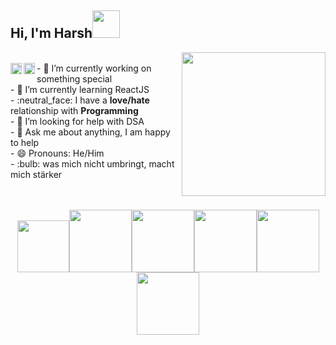 <h2>Hi, I'm Harsh<img src="https://images.squarespace-cdn.com/content/v1/54079863e4b04f2a4fe900ae/1523659737494-DUC6BLY9XIWMX6C9KOY9/ke17ZwdGBToddI8pDm48kMRyhYDgPk9y7GMUxyVGe-RZw-zPPgdn4jUwVcJE1ZvWQUxwkmyExglNqGp0IvTJZUJFbgE-7XRK3dMEBRBhUpwTwB56mAbIEM_RUDN84nGD26V9tGS1fakwqU_DMvMf560VQnogxNVZCWt6cFAuyuY/panda.gif?format=1500w" height="44" /></h2>	 <img align='right' src="https://i2.wp.com/allhtaccess.info/wp-content/uploads/2018/03/programming.gif?fit=1281%2C716&ssl=1" width="230" />
<br />
<a href='https://www.linkedin.com/in/harshsbais/'><img align='left' alt="linkedin" src="https://raw.githubusercontent.com/rahul-jha98/rahul-jha98/561d474902b59c7429ec22bb73e225696c27b202/assets/linkedin.svg" height='18px'/></a>
<a href='https://twitter.com/harshsbais/'><img align='left' alt="twitter" src="https://raw.githubusercontent.com/rahul-jha98/rahul-jha98/561d474902b59c7429ec22bb73e225696c27b202/assets/twitter.svg" height='18px'/></a>
 - 🔭 I’m currently working on something special <br/>
 - 🌱 I’m currently learning ReactJS <br/>		 
- :neutral_face: I have a <b>love/hate</b> relationship with <b>Programming</b> <br/>
- 🤔 I’m looking for help with DSA <br/>
- 💬 Ask me about anything, I am happy to help <br/>
- 😄 Pronouns: He/Him <br/>
- :bulb: was mich nicht umbringt, macht mich stärker
<br />
<br />
<br />
<p align="center">
 <img src="https://media.giphy.com/media/UQJlZ2OcaCA2RLfGiZ/giphy.gif" width="83"><img src="https://media3.giphy.com/media/ln7z2eWriiQAllfVcn/200w.webp" width="100"><img src="https://i.giphy.com/media/LMt9638dO8dftAjtco/200.webp" width="100"><img src="https://i.giphy.com/media/eNAsjO55tPbgaor7ma/200w.webp" width="100"><img src="https://i.giphy.com/media/KzJkzjggfGN5Py6nkT/200.webp" width="100"><img src="https://i.giphy.com/media/IdyAQJVN2kVPNUrojM/200.webp" width="100"><br><br>
</p>
